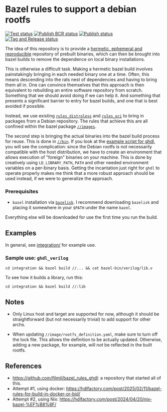 # Bazel rules to support a debian rootfs

[![Test status](https://github.com/filmil/bazel_debian_rootfs/actions/workflows/test.yml/badge.svg)](https://github.com/filmil/bazel_debian_rootfs/actions/workflows/test.yml)
[![Publish BCR status](https://github.com/filmil/bazel_debian_rootfs/actions/workflows/publish-bcr.yml/badge.svg)](https://github.com/filmil/bazel_debian_rootfs/actions/workflows/publish-bcr.yml)
[![Publish status](https://github.com/filmil/bazel_debian_rootfs/actions/workflows/publish.yml/badge.svg)](https://github.com/filmil/bazel_debian_rootfs/actions/workflows/publish.yml)
[![Tag and Release status](https://github.com/filmil/bazel_debian_rootfs/actions/workflows/tag-and-release.yml/badge.svg)](https://github.com/filmil/bazel_debian_rootfs/actions/workflows/tag-and-release.yml)

The idea of this repository is to provide a [hermetic, ephemeral and
reproducible][her] repository of prebuilt binaries, which can then be brought
into bazel builds to remove the dependence on local binary installations.

This is otherwise a difficult task. Making a hermetic bazel build involves
painstakingly bringing in each needed binary one at a time. Often, this means
descending into the rats nest of dependencies and having to bring them all in.
One can convince themselves that this approach is then equivalent to rebuilding
an entire software repository from scratch. Something that we should avoid
doing if we can help it.  And something that presents a significant barrier to
entry for bazel builds, and one that is best avoided if possible.

Instead, we use existing [`rules_distroless`][rd] and [`rules_oci`][ro] to
bring in packages from a Debian repository. The rules that achieve this are all
confined within the bazel package [`//images`](./images/BUILD.bazel).

The second step is bringing the actual binaries into the bazel build process for
reuse. This is done in [`//bin`](./bin/BUILD.bazel). If you look at the [example
script for ghdl](./bin/ghdl.sh), you will see the complication: since the Debian
rootfs is not necessarily compatible with the host distribution, we have to
create an environment that allows execution of "foreign" binaries on your machine.
This is done by creatively using `LD_LIBRARY_PATH`, `PATH` and other needed
environment variables on a per-binary basis. Getting the incantation just right
for `ghdl` to operate properly makes me think that a more robust approach should
be used instead, if we were to generalize the approach.

[rd]: https://registry.bazel.build/modules/rules_distroless
[ro]: https://registry.bazel.build/modules/rules_oci

[her]: https://hdlfactory.com/note/2024/05/01/hermetic-ephemeral-reproducible-builds-her/

### Prerequisites

* `bazel` installation via [`bazelisk`][aa]. I recommend downloading `bazelisk`
  and placing it somewhere in your `$PATH` under the name `bazel`.

Everything else will be downloaded for use the first time you run the build.

[aa]: https://hdlfactory.com/note/2024/08/24/bazel-installation-via-the-bazelisk-method/

## Examples

In general, see [integration/](integration/) for example use.

### Sample use: `ghdl_verilog`


```
cd integration && bazel build //... && cat bazel-bin/verilog/lib.v
```

To see how it builds a library, run this:

```
cd integration && bazel build //:lib
```

## Notes

* Only Linux host and target are supported for now, although it should be
  straightforward (but not necessarily trivial) to add support for other archs.

* When updating `//image/rootfs_definition.yaml`, make sure to turn off the lock
  file. This allows the definition to be actually updated. Otherwise, adding a
  new package, for example, will *not* be reflected in the built rootfs.

## References

* https://github.com/filmil/bazel_rules_ghdl: a repository that started all of
  this.
* Attempt #1, using docker: https://hdlfactory.com/post/2025/02/11/bazel-rules-for-build-in-docker-or-bid/
* Attempt #2, using Nix: https://hdlfactory.com/post/2024/04/20/nix-bazel-%EF%B8%8F/
